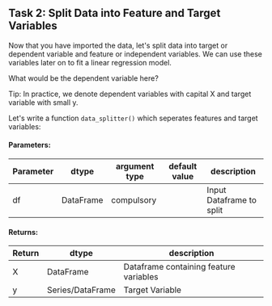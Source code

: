 ## Task 2: Split Data into Feature and Target Variables

Now that you have imported the data, let's split data into target or dependent variable and feature or independent variables. We can use these variables later on to fit a linear regression model.

What would be the dependent variable here?

Tip: In practice, we denote dependent variables with capital X and target variable with small y.

Let's write a function `data_splitter()` which seperates features and target variables:

#### Parameters:

| Parameter | dtype | argument type | default value | description |
| --- | --- | --- | --- | --- |
| df | DataFrame | compulsory |  | Input Dataframe to split |


#### Returns:

| Return | dtype | description |
| --- | --- | --- |
| X | DataFrame | Dataframe containing feature variables |
| y | Series/DataFrame | Target Variable |
